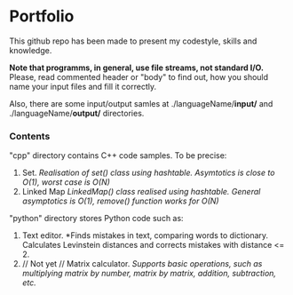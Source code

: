 # Portfolio
This github repo has been made to present my codestyle, skills and knowledge.

**Note that programms, in general, use file streams, not standard I/O.** Please, read commented header or "body" to find out, how you should name your input files and fill it correctly.

Also, there are some input/output samles at ./languageName/**input/** and ./languageName/**output/** directories.
### Contents
"cpp" directory contains C++ code samples. To be precise:
1. Set. *Realisation of set() class using hashtable. Asymtotics is close to O(1), worst case is O(N)*
2. Linked Map *LinkedMap() class realised using hashtable. General asymptotics is O(1), remove() function works for O(N)*

"python" directory stores Python code such as:
1. Text editor. *Finds mistakes in text, comparing words to dictionary. Calculates Levinstein distances and corrects mistakes with distance <= 2.
2. // Not yet // Matrix calculator. *Supports basic operations, such as multiplying matrix by number, matrix by matrix, addition, subtraction, etc.*
